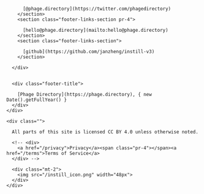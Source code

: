 
<script>

  import { env } from '$env/dynamic/public';
	import { page } from '$app/stores';
	// import logo from './svelte-logo.svg';

  export const logo = '/icon.png';
</script>


<footer class="footer | mt-24">

  <div class="_content-narrow ">
    <div class="md:flex-row md:flex _items-center gap-8">
      <div class="footer-links 
        ---
        flex-1
        relative md:flex items-center flex-row gap-8  
      ">
        <section class="footer-links-section pr-4">

          [@phage.directory](https://twitter.com/phagedirectory)
        </section>
        <section class="footer-links-section pr-4">

          [hello@phage.directory](mailto:hello@phage.directory)
        </section>
        <section class="footer-links-section">

          [github](https://github.com/janzheng/instill-v3)
        </section>
        
      </div>    


      <div class="footer-title">

        [Phage Directory](https://phage.directory), { new Date().getFullYear() }
      </div>
    </div>

    <div class="">

      All parts of this site is licensed CC BY 4.0 unless otherwise noted. 

      <!-- <div>
        <a href="/privacy">Privacy</a><span class="pr-4"></span><a href="/terms">Terms of Service</a>
      </div> -->

      <div class="mt-2">
        <img src="/instill_icon.png" width="48px">
      </div>
    </div>  
  </div>

</footer>

